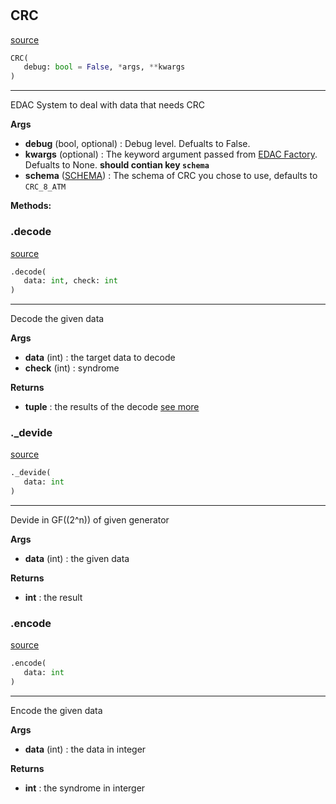 #


## CRC
[source](https://github.com/N0Ball/EDAC/blob/main/modules/edac/methods/crc.py/#L4)
```python 
CRC(
   debug: bool = False, *args, **kwargs
)
```


---
EDAC System to deal with data that needs CRC


**Args**

* **debug** (bool, optional) : Debug level. Defualts to False.
* **kwargs** (optional) : The keyword argument passed from             [EDAC Factory](../../factory#EDACFactory). Defualts to None.            **should contian key `schema`**
* **schema** ([SCHEMA](../crc_methods/schema#SCHEMA)) : The schema of            CRC you chose to use, defaults to `CRC_8_ATM`



**Methods:**


### .decode
[source](https://github.com/N0Ball/EDAC/blob/main/modules/edac/methods/crc.py/#L69)
```python
.decode(
   data: int, check: int
)
```

---
Decode the given data


**Args**

* **data** (int) : the target data to decode
* **check** (int) : syndrome


**Returns**

* **tuple**  : the results of the decode [see more](../../schema#decode)


### ._devide
[source](https://github.com/N0Ball/EDAC/blob/main/modules/edac/methods/crc.py/#L91)
```python
._devide(
   data: int
)
```

---
Devide in GF(\(2^n\)) of given generator


**Args**

* **data** (int) : the given data


**Returns**

* **int**  : the result


### .encode
[source](https://github.com/N0Ball/EDAC/blob/main/modules/edac/methods/crc.py/#L53)
```python
.encode(
   data: int
)
```

---
Encode the given data


**Args**

* **data** (int) : the data in integer


**Returns**

* **int**  : the syndrome in interger

